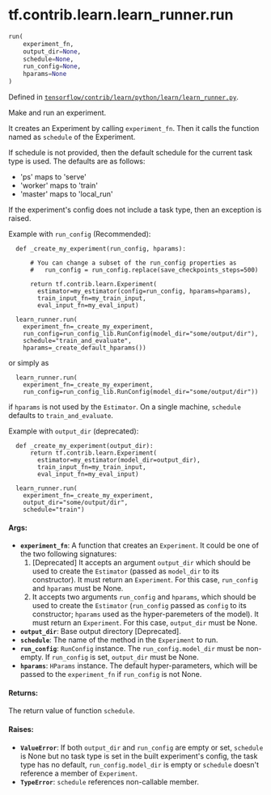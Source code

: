 <div itemscope itemtype="http://developers.google.com/ReferenceObject">
<meta itemprop="name" content="tf.contrib.learn.learn_runner.run" />
</div>

# tf.contrib.learn.learn_runner.run

``` python
run(
    experiment_fn,
    output_dir=None,
    schedule=None,
    run_config=None,
    hparams=None
)
```



Defined in [`tensorflow/contrib/learn/python/learn/learn_runner.py`](https://www.tensorflow.org/code/tensorflow/contrib/learn/python/learn/learn_runner.py).

Make and run an experiment.

It creates an Experiment by calling `experiment_fn`. Then it calls the
function named as `schedule` of the Experiment.

If schedule is not provided, then the default schedule for the current task
type is used. The defaults are as follows:

 * 'ps' maps to 'serve'
 * 'worker' maps to 'train'
 * 'master' maps to 'local_run'

If the experiment's config does not include a task type, then an exception
is raised.

Example with `run_config` (Recommended):
```
  def _create_my_experiment(run_config, hparams):

      # You can change a subset of the run_config properties as
      #   run_config = run_config.replace(save_checkpoints_steps=500)

      return tf.contrib.learn.Experiment(
        estimator=my_estimator(config=run_config, hparams=hparams),
        train_input_fn=my_train_input,
        eval_input_fn=my_eval_input)

  learn_runner.run(
    experiment_fn=_create_my_experiment,
    run_config=run_config_lib.RunConfig(model_dir="some/output/dir"),
    schedule="train_and_evaluate",
    hparams=_create_default_hparams())
```
or simply as
```
  learn_runner.run(
    experiment_fn=_create_my_experiment,
    run_config=run_config_lib.RunConfig(model_dir="some/output/dir"))
```
if `hparams` is not used by the `Estimator`. On a single machine, `schedule`
defaults to `train_and_evaluate`.

Example with `output_dir` (deprecated):
```
  def _create_my_experiment(output_dir):
      return tf.contrib.learn.Experiment(
        estimator=my_estimator(model_dir=output_dir),
        train_input_fn=my_train_input,
        eval_input_fn=my_eval_input)

  learn_runner.run(
    experiment_fn=_create_my_experiment,
    output_dir="some/output/dir",
    schedule="train")
```
#### Args:

* <b>`experiment_fn`</b>: A function that creates an `Experiment`. It could be one of
    the two following signatures:
    1) [Deprecated] It accepts an argument `output_dir` which should be used
    to create the `Estimator` (passed as `model_dir` to its constructor). It
    must return an `Experiment`. For this case, `run_config` and `hparams`
    must be None.
    2) It accepts two arguments `run_config` and `hparams`, which should be
    used to create the `Estimator` (`run_config` passed as `config` to its
    constructor; `hparams` used as the hyper-paremeters of the model).
    It must return an `Experiment`. For this case, `output_dir` must be None.
* <b>`output_dir`</b>: Base output directory [Deprecated].
* <b>`schedule`</b>: The name of the  method in the `Experiment` to run.
* <b>`run_config`</b>: `RunConfig` instance. The `run_config.model_dir` must be
    non-empty. If `run_config` is set, `output_dir` must be None.
* <b>`hparams`</b>: `HParams` instance. The default hyper-parameters, which will be
    passed to the `experiment_fn` if `run_config` is not None.


#### Returns:

  The return value of function `schedule`.


#### Raises:

* <b>`ValueError`</b>: If both `output_dir` and `run_config` are empty or set,
    `schedule` is None but no task type is set in the built experiment's
    config, the task type has no default, `run_config.model_dir` is empty or
    `schedule` doesn't reference a member of `Experiment`.
* <b>`TypeError`</b>: `schedule` references non-callable member.